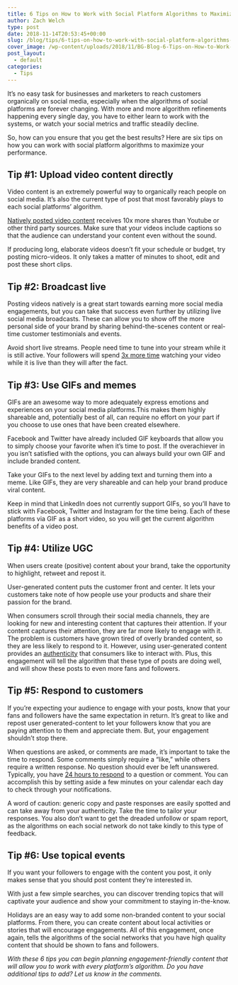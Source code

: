```yaml
---
title: 6 Tips on How to Work with Social Platform Algorithms to Maximize Post Performance
author: Zach Welch
type: post
date: 2018-11-14T20:53:45+00:00
slug: /blog/tips/6-tips-on-how-to-work-with-social-platform-algorithms-to-maximize-post-performance
cover_image: /wp-content/uploads/2018/11/BG-Blog-6-Tips-on-How-to-Work-with-Social-Platform-Algorithms-to-Maximize-Post-Performance.png
post_layout:
  - default
categories:
  - Tips
---
```


<span style="font-weight: 400;">It’s no easy task for businesses and marketers to reach customers organically on social media, especially when the algorithms of social platforms are forever changing. With more and more algorithm refinements happening every single day, you have to either learn to work with the systems, or watch your social metrics and traffic steadily decline.</span>

<span style="font-weight: 400;">So, how can you ensure that you get the best results? Here are six tips on how you can work with social platform algorithms to maximize your performance.</span>

## **Tip #1: Upload video content directly**

<span style="font-weight: 400;">Video content is an extremely powerful way to organically reach people on social media. It’s also the current type of post that most favorably plays to each social platforms’ algorithm. </span>

[<span style="font-weight: 400;">Natively posted video content</span>][1] <span style="font-weight: 400;">receives 10x more shares than Youtube or other third party sources. Make sure that your videos include captions so that the audience can understand your content even without the sound.</span>

<span style="font-weight: 400;">If producing long, elaborate videos doesn’t fit your schedule or budget, try posting micro-videos. It only takes a matter of minutes to shoot, edit and post these short clips.</span>

## **Tip #2: Broadcast live**

<span style="font-weight: 400;">Posting videos natively is a great start towards earning more social media engagements, but you can take that success even further by utilizing live social media broadcasts. These can allow you to show off the more personal side of your brand by sharing behind-the-scenes content or real-time customer testimonials and events. </span>

<span style="font-weight: 400;">Avoid short live streams. People need time to tune into your stream while it is still active. Your followers will spend </span>[<span style="font-weight: 400;">3x more time</span>][2] <span style="font-weight: 400;">watching your video while it is live than they will after the fact. </span>

## **Tip #3: Use GIFs and memes**

<span style="font-weight: 400;">GIFs are an awesome way to more adequately express emotions and experiences on your social media platforms.This makes them highly shareable and, potentially best of all, can require no effort on your part if you choose to use ones that have been created elsewhere.</span>

<span style="font-weight: 400;">Facebook and Twitter have already included GIF keyboards that allow you to simply choose your favorite when it’s time to post. If the overachiever in you isn’t satisfied with the options, you can always build your own GIF and include branded content.</span>

<span style="font-weight: 400;">Take your GIFs to the next level by adding text and turning them into a meme. Like GIFs, they are very shareable and can help your brand produce viral content. </span>

<span style="font-weight: 400;">Keep in mind that LinkedIn does not currently support GIFs, so you’ll have to stick with Facebook, Twitter and Instagram for the time being. Each of these platforms via GIF as a short video, so you will get the current algorithm benefits of a video post.</span>

## **Tip #4: Utilize UGC**

<span style="font-weight: 400;">When users create (positive) content about your brand, take the opportunity to highlight, retweet and repost it. </span>

<span style="font-weight: 400;">User-generated content puts the customer front and center. It lets </span><span style="font-weight: 400;">your customers take note of how people use your products and share their passion for the brand.</span>

<span style="font-weight: 400;">When consumers scroll through their social media channels, they are looking for new and interesting content that captures their attention. If your content captures their attention, they are far more likely to engage with it. The problem is customers have grown tired of overly branded content, so they are less likely to respond to it. However, using user-generated content provides an </span>[<span style="font-weight: 400;">authenticity</span>][3] <span style="font-weight: 400;">that consumers like to interact with. Plus, this engagement will tell the algorithm that these type of posts are doing well, and will show these posts to even more fans and followers.</span>

## **Tip #5: Respond to customers**

<span style="font-weight: 400;">If you’re expecting your audience to engage with your posts, know that your fans and followers have the same expectation in return. It’s great to like and repost user generated-content to let your followers know that you are paying attention to them and appreciate them. But, your engagement shouldn’t stop there.</span>

<span style="font-weight: 400;">When questions are asked, or comments are made, it’s important to take the time to respond. Some comments simply require a “like,” while others require a written response. No question should ever be left unanswered. Typically, you have </span>[<span style="font-weight: 400;">24 hours to respond</span>][4] <span style="font-weight: 400;">to a question or comment. You can accomplish this by setting aside a few minutes on your calendar each day to check through your notifications. </span>

<span style="font-weight: 400;">A word of caution: generic copy and paste responses are easily spotted and can take away from your authenticity. Take the time to tailor your responses. You also don’t want to get the dreaded unfollow or spam report, as the algorithms on each social network do not take kindly to this type of feedback.</span>

## **Tip #6: Use topical events**

<span style="font-weight: 400;">If you want your followers to engage with the content you post, it only makes sense that you should post content they’re interested in. </span>

<span style="font-weight: 400;">With just a few simple searches, you can discover trending topics that will captivate your audience and show your commitment to staying in-the-know. </span>

<span style="font-weight: 400;">Holidays are an easy way to add some non-branded content to your social platforms. From there, you can create content about local activities or stories that will encourage engagements. All of this engagement, once again, tells the algorithms of the social networks that you have high quality content that should be shown to fans and followers. </span>

_<span style="font-weight: 400;">With these 6 tips you can begin planning engagement-friendly content that will allow you to work with every platform’s algorithm. Do you have additional tips to add? Let us know in the comments.</span>_

[1]: http://localhost/brandglue/old-website/blog/social-media-tips/how-to-maximize-video-content-across-your-social-networks
[2]: https://blog.bufferapp.com/social-media-video-marketing-statistics
[3]: http://localhost/brandglue/old-website/blog/social-media-tips/5-lessons-marketers-can-learn-from-taylor-swift
[4]: http://localhost/brandglue/old-website/blog/social-media/with-facebook-groups-now-allowing-fan-pages-to-join-here-are-4-ways-to-use-them-to-further-your-business

